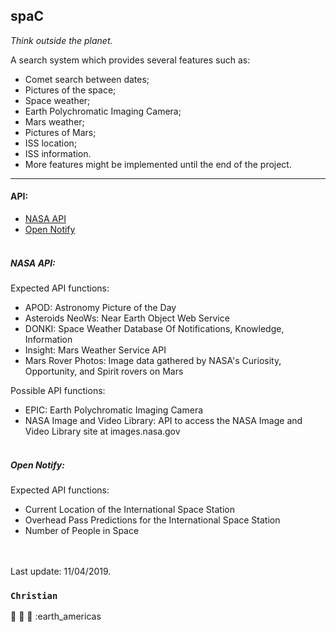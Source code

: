 spaC 
--------
_Think outside the planet._

A search system which provides several features such as:
* Comet search between dates;
* Pictures of the space;
* Space weather;
* Earth Polychromatic Imaging Camera;
* Mars weather;
* Pictures of Mars;
* ISS location;
* ISS information.
* More features might be implemented until the end of the project.

--------
#### API: 
* [NASA API](http://api.nasa.gov) <br>
* [Open Notify](http://open-notify.org)
<br><br>

##### NASA API:
Expected API functions:
* APOD: Astronomy Picture of the Day
* Asteroids NeoWs: Near Earth Object Web Service
* DONKI: Space Weather Database Of Notifications, Knowledge, Information
* Insight: Mars Weather Service API
* Mars Rover Photos: Image data gathered by NASA's Curiosity, Opportunity, and Spirit rovers on Mars

Possible API functions:
* EPIC: Earth Polychromatic Imaging Camera
* NASA Image and Video Library: API to access the NASA Image and Video Library site at images.nasa.gov
<br><br>
##### Open Notify:

Expected API functions:
* Current Location of the International Space Station
* Overhead Pass Predictions for the International Space Station
* Number of People in Space
<br><br><br>

Last update: 11/04/2019.

### ```Christian```
:milky_way: :rocket: :telescope: :earth_americas